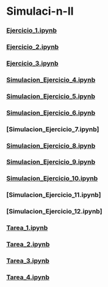 # Simulaci-n-II
### [Ejercicio_1.ipynb](https://github.com/FabiolaHuescasDelRio/Simulaci-n-II/blob/54495a1304da958de8367dfb2a4fbcdc1807898d/Ejercicio%201)
  ### [Ejercicio_2.ipynb](https://github.com/FabiolaHuescasDelRio/Simulaci-n-II/blob/54f5b49dea38d2c3f6a296ff7349989238fe44f8/Ejercicio%202)
  ### [Ejercicio_3.ipynb](https://github.com/FabiolaHuescasDelRio/Simulaci-n-II/blob/aadc584803b5db172a33ac36db68e8137cfa8696/Ejercicio%203)
  ### [Simulacion_Ejercicio_4.ipynb](https://github.com/BlaeckHardt/Simulacion_2/blob/6e7a8b515c50156fdbe415ed7c4aa5de17fec858/Simulacion_Ejercicio_4.ipynb)
  ### [Simulacion_Ejercicio_5.ipynb](https://github.com/BlaeckHardt/Simulacion_2/blob/81b8dcebf9029df662d2ed227e3f99ea44988eb1/Simulacion_Ejercicio_5.ipynb)
  ### [Simulacion_Ejercicio_6.ipynb](https://github.com/BlaeckHardt/Simulacion_2/blob/68fc667632167cd52ae59afa5c5bc56a3961d605/Simulacion_Ejercicio_6.ipynb)
  ### [Simulacion_Ejercicio_7.ipynb]
  ### [Simulacion_Ejercicio_8.ipynb](https://github.com/BlaeckHardt/Simulacion_2/blob/adb4138de0def9b347bfccbe5c2da032cc892077/Simulacion_Ejercicio_8.ipynb)
  ### [Simulacion_Ejercicio_9.ipynb](https://github.com/BlaeckHardt/Simulacion_2/blob/49d4ba5d910a80c3682b18c00e595520176d7d2e/Simulacion_Ejercicio_9.ipynb)
  ### [Simulacion_Ejercicio_10.ipynb](https://github.com/BlaeckHardt/Simulacion_2/blob/df431684ec609d207fe2ee5bf9d0c8047bd990cf/Simulacion_Ejercicio_10.ipynb)
  ### [Simulacion_Ejercicio_11.ipynb]
  ### [Simulacion_Ejercicio_12.ipynb]
  ### [Tarea_1.ipynb](https://github.com/BlaeckHardt/Simulacion_2/blob/de5057424b0d18344eaf0ecac2396d5db7867673/Tarea_1.ipynb)
  ### [Tarea_2.ipynb](https://github.com/BlaeckHardt/Simulacion_2/blob/cbe397839d2750ed012deeb3384ff54ffa4a3d7d/Tarea_2.ipynb)
  ### [Tarea_3.ipynb](https://github.com/BlaeckHardt/Simulacion_2/blob/09918a817dbe7df87c68292299e4a3d6be8fd354/Tarea_3.ipynb)
  ### [Tarea_4.ipynb](https://github.com/BlaeckHardt/Simulacion_2/blob/f739dc05ff3ac91eb7a97fbb317c1e4f963c9c6c/Tarea_4.ipynb)
